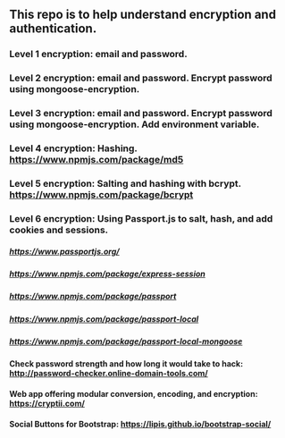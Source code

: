 ## This repo is to help understand encryption and authentication.

### Level 1 encryption: email and password.

### Level 2 encryption: email and password. Encrypt password using mongoose-encryption.

### Level 3 encryption: email and password. Encrypt password using mongoose-encryption. Add environment variable.

### Level 4 encryption: Hashing. https://www.npmjs.com/package/md5

### Level 5 encryption: Salting and hashing with bcrypt. https://www.npmjs.com/package/bcrypt

### Level 6 encryption: Using Passport.js to salt, hash, and add cookies and sessions.

##### https://www.passportjs.org/

##### https://www.npmjs.com/package/express-session

##### https://www.npmjs.com/package/passport

##### https://www.npmjs.com/package/passport-local

##### https://www.npmjs.com/package/passport-local-mongoose

#### Check password strength and how long it would take to hack: http://password-checker.online-domain-tools.com/

#### Web app offering modular conversion, encoding, and encryption: https://cryptii.com/

#### Social Buttons for Bootstrap: https://lipis.github.io/bootstrap-social/
